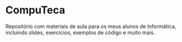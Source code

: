# CompuTeca
Repositório com materiais de aula para os meus alunos de Informática, incluindo slides, exercícios, exemplos de código e muito mais.
